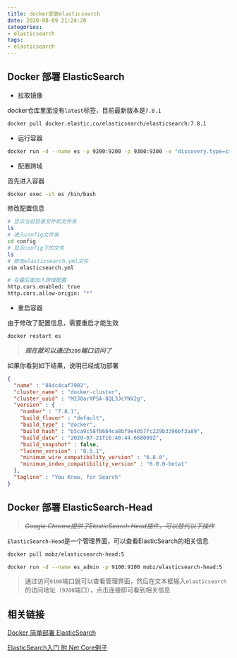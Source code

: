 ```yaml
---
title: docker安装elasticsearch
date: 2020-08-09 21:24:20
categories:
- elasticsearch
tags:
- elasticsearch
---
```


## Docker 部署 ElasticSearch

* 拉取镜像

docker仓库里面没有`latest`标签，目前最新版本是`7.8.1`

``` bash
docker pull docker.elastic.co/elasticsearch/elasticsearch:7.8.1
```

* 运行容器

``` bash
docker run -d --name es -p 9200:9200 -p 9300:9300 -e "discovery.type=single-node" elasticsearch:7.8.1
```

* 配置跨域

首先进入容器

``` bash
docker exec -it es /bin/bash
```

修改配置信息

``` bash
# 显示当前目录文件和文件夹
ls
# 进入config文件夹
cd config
# 显示config下的文件
ls
# 修改elasticsearch.yml文件
vim elasticsearch.yml

# 在最后面加入跨域配置
http.cors.enabled: true
http.cors.allow-origin: "*"
```

* 重启容器

由于修改了配置信息，需要重启才能生效

``` bash
docker restart es
```

> ***现在就可以通过`9200`端口访问了***

如果你看到如下结果，说明已经成功部署

``` json
{
  "name" : "884c4caf7982",
  "cluster_name" : "docker-cluster",
  "cluster_uuid" : "M2J0arXPSA-8QL3JcYNV2g",
  "version" : {
    "number" : "7.8.1",
    "build_flavor" : "default",
    "build_type" : "docker",
    "build_hash" : "b5ca9c58fb664ca8bf9e4057fc229b3396bf3a89",
    "build_date" : "2020-07-21T16:40:44.668009Z",
    "build_snapshot" : false,
    "lucene_version" : "8.5.1",
    "minimum_wire_compatibility_version" : "6.8.0",
    "minimum_index_compatibility_version" : "6.0.0-beta1"
  },
  "tagline" : "You Know, for Search"
}
```

## Docker 部署 ElasticSearch-Head

> ~~*Google Chrome提供了ElasticSearch Head插件，可以替代以下操作*~~

`ElasticSearch-Head`是一个管理界面，可以查看ElasticSearch的相关信息

``` bash
docker pull mobz/elasticsearch-head:5
```

``` bash
docker run -d --name es_admin -p 9100:9100 mobz/elasticsearch-head:5
```

> 通过访问`9100`端口就可以查看管理界面，然后在文本框输入`elasticsearch`的访问地址（`9200`端口），点击连接即可看到相关信息

## 相关链接

[Docker 简单部署 ElasticSearch](https://www.cnblogs.com/jianxuanbing/p/9410800.html 'Docker 简单部署 ElasticSearch')

[ElasticSearch入门 附.Net Core例子](https://www.cnblogs.com/CoderAyu/p/9601991.html 'ElasticSearch入门 附.Net Core例子')
